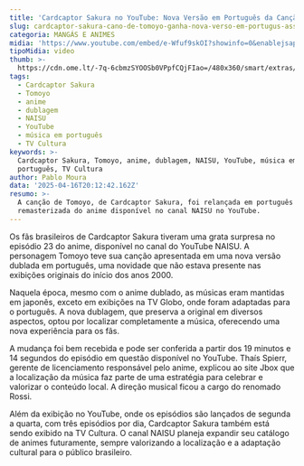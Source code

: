 ```yaml
---
title: 'Cardcaptor Sakura no YouTube: Nova Versão em Português da Canção de Tomoyo'
slug: cardcaptor-sakura-cano-de-tomoyo-ganha-nova-verso-em-portugus-assista
categoria: MANGÁS E ANIMES
midia: 'https://www.youtube.com/embed/e-Wfuf9skOI?showinfo=0&enablejsapi=1'
tipoMidia: video
thumb: >-
  https://cdn.ome.lt/-7q-6cbmzSYOOSb0VPpfCQjFIao=/480x360/smart/extras/conteudos/Captura_de_tela_2025-04-16_162429.png
tags:
  - Cardcaptor Sakura
  - Tomoyo
  - anime
  - dublagem
  - NAISU
  - YouTube
  - música em português
  - TV Cultura
keywords: >-
  Cardcaptor Sakura, Tomoyo, anime, dublagem, NAISU, YouTube, música em
  português, TV Cultura
author: Pablo Moura
data: '2025-04-16T20:12:42.162Z'
resumo: >-
  A canção de Tomoyo, de Cardcaptor Sakura, foi relançada em português na versão
  remasterizada do anime disponível no canal NAISU no YouTube.
---
```


Os fãs brasileiros de Cardcaptor Sakura tiveram uma grata surpresa no episódio 23 do anime, disponível no canal do YouTube NAISU. A personagem Tomoyo teve sua canção apresentada em uma nova versão dublada em português, uma novidade que não estava presente nas exibições originais do início dos anos 2000.

Naquela época, mesmo com o anime dublado, as músicas eram mantidas em japonês, exceto em exibições na TV Globo, onde foram adaptadas para o português. A nova dublagem, que preserva a original em diversos aspectos, optou por localizar completamente a música, oferecendo uma nova experiência para os fãs.

A mudança foi bem recebida e pode ser conferida a partir dos 19 minutos e 14 segundos do episódio em questão disponível no YouTube. Thaís Spierr, gerente de licenciamento responsável pelo anime, explicou ao site Jbox que a localização da música faz parte de uma estratégia para celebrar e valorizar o conteúdo local. A direção musical ficou a cargo do renomado Rossi.

Além da exibição no YouTube, onde os episódios são lançados de segunda a quarta, com três episódios por dia, Cardcaptor Sakura também está sendo exibido na TV Cultura. O canal NAISU planeja expandir seu catálogo de animes futuramente, sempre valorizando a localização e a adaptação cultural para o público brasileiro.
